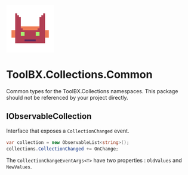 ![ToolBX.Collections.Common](https://github.com/Moreault/Collections/blob/master/collections.common.png)
# ToolBX.Collections.Common
Common types for the ToolBX.Collections namespaces. This package should not be referenced by your project directly.

## IObservableCollection
Interface that exposes a `CollectionChanged` event.

```c#
var collection = new ObservableList<string>();
collections.CollectionChanged += OnChange;
```

The `CollectionChangeEventArgs<T>` have two properties : `OldValues` and `NewValues`.
